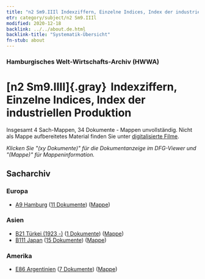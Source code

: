 ```yaml
---
title: "n2 Sm9.IIIl Indexziffern, Einzelne Indices, Index der industriellen Produktion"
etr: category/subject/n2 Sm9.IIIl
modified: 2020-12-18
backlink: ../../about.de.html
backlink-title: "Systematik-Übersicht"
fn-stub: about
---
```


### Hamburgisches Welt-Wirtschafts-Archiv (HWWA)
# [n2 Sm9.IIIl]{.gray}&#8201; Indexziffern, Einzelne Indices, Index der industriellen Produktion&#160; 




Insgesamt 4 Sach-Mappen, 34 Dokumente - Mappen unvollständig.
Nicht als Mappe aufbereitetes Material finden Sie unter [digitalisierte Filme](/film/h1_sh).

_Klicken Sie "(xy Dokumente)" für die Dokumentanzeige im DFG-Viewer und "(Mappe)" für Mappeninformation._

## Sacharchiv




### Europa

- [A9 Hamburg](../../../geo/about.de.html#A9) (<a href="https://dfg-viewer.de/show/?tx_dlf[id]=https://pm20.zbw.eu/mets/sh/1409xx/140905/1449xx/144995/public.mets.de.xml" target="_blank">11 Dokumente</a>) ([Mappe](http://purl.org/pressemappe20/folder/sh/140905,144995))

### Asien

- [B21 Türkei (1923 -)](../../../geo/about.de.html#B21) (<a href="https://dfg-viewer.de/show/?tx_dlf[id]=https://pm20.zbw.eu/mets/sh/1411xx/141111/1449xx/144995/public.mets.de.xml" target="_blank">1 Dokumente</a>) ([Mappe](http://purl.org/pressemappe20/folder/sh/141111,144995))
- [B111 Japan](../../../geo/about.de.html#B111) (<a href="https://dfg-viewer.de/show/?tx_dlf[id]=https://pm20.zbw.eu/mets/sh/1412xx/141272/1449xx/144995/public.mets.de.xml" target="_blank">15 Dokumente</a>) ([Mappe](http://purl.org/pressemappe20/folder/sh/141272,144995))

### Amerika

- [E86 Argentinien](../../../geo/about.de.html#E86) (<a href="https://dfg-viewer.de/show/?tx_dlf[id]=https://pm20.zbw.eu/mets/sh/1416xx/141692/1449xx/144995/public.mets.de.xml" target="_blank">7 Dokumente</a>) ([Mappe](http://purl.org/pressemappe20/folder/sh/141692,144995))


